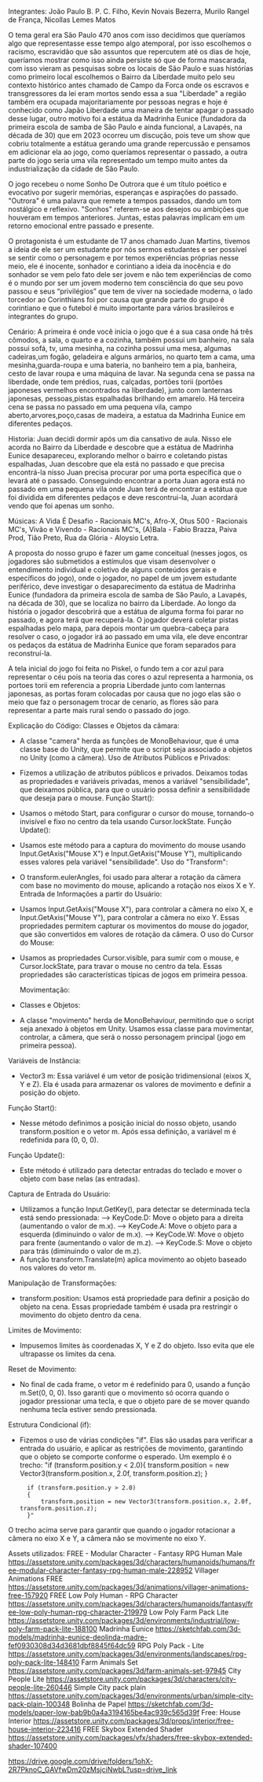 Integrantes: João Paulo B. P. C. Filho, Kevin Novais Bezerra, Murilo Rangel de França, Nicollas Lemes Matos

O tema geral era São Paulo 470 anos com isso decidimos que queríamos algo que representasse esse tempo algo atemporal, por isso escolhemos o racismo, escravidão que são assuntos que repercutem até os dias de hoje, queríamos mostrar como isso ainda persiste só que de forma mascarada, com isso vieram as pesquisas sobre os locais de São Paulo e suas histórias como primeiro local escolhemos o Bairro da Liberdade muito pelo seu contexto histórico antes chamado de Campo da Forca onde os escravos e transgressores da lei eram mortos sendo essa a sua "Liberdade" a região também era ocupada majoritariamente por pessoas negras e hoje é conhecido como Japão Liberdade uma maneira de tentar apagar o passado desse lugar, outro motivo foi a estátua da Madrinha Eunice (fundadora da primeira escola de samba de São Paulo e ainda funcional, a Lavapés, na década de 30) que em 2023 ocorreu um discução, pois teve um show que cobriu totalmente a estátua gerando uma grande repercussão e pensamos em adicionar ela ao jogo, como queríamos representar o passado, a outra parte do jogo seria uma vila representado um tempo muito antes da industrialização da cidade de São Paulo.

O jogo recebeu o nome Sonho De Outrora que é um título poético e evocativo por sugerir memórias, esperanças e aspirações do passado. "Outrora" é uma palavra que remete a tempos passados, dando um tom nostálgico e reflexivo. "Sonhos" referem-se aos desejos ou ambições que houveram em tempos anteriores. Juntas, estas palavras implicam em um retorno emocional entre passado e presente.

O protagonista é um estudante de 17 anos chamado Juan Martins, tivemos a ideia de ele ser um estudante por nós sermos estudantes e ser possível se sentir como o personagem e por temos experiências próprias nesse meio, ele é inocente, sonhador e corintiano a ideia da inocência e do sonhador se vem pelo fato dele ser jovem e não tem experiências de como é o mundo por ser um jovem moderno tem consciência do que seu povo passou e seus “privilégios” que tem de viver na sociedade moderna, o lado torcedor ao Corinthians foi por causa que grande parte do grupo é corintiano e que o futebol é muito importante para vários brasileiros e integrantes do grupo.

Cenário: A primeira é onde você inicia o jogo que é a sua casa onde há três cômodos, a sala, o quarto e a cozinha, também possui um banheiro, na sala possui sofá, tv, uma mesinha, na cozinha possui uma mesa, algumas cadeiras,um fogão, geladeira e alguns armários, no quarto tem a cama, uma mesinha,guarda-roupa e uma bateria, no banheiro tem a pia, banheira, cesto de lavar roupa e uma máquina de lavar. Na segunda cena se passa na liberdade, onde tem prédios, ruas, calçadas, portões torii (portões japoneses vermelhos encontrados na liberdade), junto com lanternas japonesas, pessoas,pistas espalhadas brilhando em amarelo. Há terceira cena se passa no passado em uma pequena vila, campo aberto,arvores,poço,casas de madeira, a estatua da Madrinha Eunice em diferentes pedaços.

Historia: Juan decidi dormir após um dia cansativo de aula. Nisso ele acorda no Bairro da Liberdade e descobre que a estátua de Madrinha Eunice desapareceu, explorando melhor o bairro e coletando pistas espalhadas, Juan descobre que ela está no passado e que precisa encontrá-la nisso Juan precisa procurar por uma porta específica que o levará até o passado. Conseguindo encontrar a porta Juan agora está no passado em uma pequena vila onde Juan terá de encontrar a estátua que foi dividida em diferentes pedaços e deve rescontrui-la, Juan acordará vendo que foi apenas um sonho.

Músicas: A Vida É Desafio - Racionais MC's, Afro-X, Otus 500 - Racionais MC's, Vivão e Vivendo - Racionais MC's, (A)Bala - Fabio Brazza, Paiva Prod, Tião Preto, Rua da Glória - Aloysio Letra.

A proposta do nosso grupo é fazer um game conceitual (nesses jogos, os jogadores são submetidos a estímulos que visam desenvolver o entendimento individual e coletivo de alguns conteúdos gerais e específicos do jogo), onde o jogador, no papel de um jovem estudante periférico, deve investigar o desaparecimento da estátua de Madrinha Eunice (fundadora da primeira escola de samba de São Paulo, a Lavapés, na década de 30), que se localiza no bairro da Liberdade. Ao longo da história o jogador descobrirá que a estátua de alguma forma foi parar no passado, e agora terá que recuperá-la. O jogador deverá coletar pistas espalhadas pelo mapa, para depois montar um quebra-cabeça para resolver o caso, o jogador irá ao passado em uma vila, ele deve encontrar os pedaços da estátua de Madrinha Eunice que foram separados para reconstruí-la.

A tela inicial do jogo foi feita no Piskel, o fundo tem a cor azul para representar o céu pois na teoria das cores o azul representa a harmonia, os portoes torii em referencia a propria Liberdade junto com lanternas japonesas, as portas foram colocadas por causa que no jogo elas são o meio que faz o personagem trocar de cenario, as flores são para representar a parte mais rural sendo o passado do jogo.

Explicação do Código:
Classes e Objetos da câmara:
- A classe "camera" herda as funções de MonoBehaviour, que é uma classe base do Unity, que permite que o script seja associado a objetos no Unity (como a câmera).
Uso de Atributos Públicos e Privados:
- Fizemos a utilização de atributos públicos e privados. Deixamos todas as propriedades e variáveis privadas, menos a variável "sensibilidade", que deixamos pública, para que o usuário possa definir a sensibilidade que deseja para o mouse.
Função Start():
- Usamos o método Start, para configurar o cursor do mouse, tornando-o invisível e fixo no centro da tela usando Cursor.lockState.
Função Update():
- Usamos este método para a captura do movimento do mouse usando Input.GetAxis("Mouse X") e Input.GetAxis("Mouse Y"), multiplicando esses valores pela variável "sensibilidade".
Uso do "Transform":
- O transform.eulerAngles, foi usado para alterar a rotação da câmera com base no movimento do mouse, aplicando a rotação nos eixos X e Y.
Entrada de Informações a partir do Usuário:
- Usamos Input.GetAxis("Mouse X"), para controlar a câmera no eixo X, e Input.GetAxis("Mouse Y"), para controlar a câmera no eixo Y. Essas propriedades permitem capturar os movimentos do mouse do jogador, que são convertidos em valores de rotação da câmera.
O uso do Cursor do Mouse:
- Usamos as propriedades Cursor.visible, para sumir com o mouse, e Cursor.lockState, para travar o mouse no centro da tela. Essas propriedades são características típicas de jogos em primeira pessoa.

  Movimentação:
- Classes e Objetos:
- A classe "movimento" herda de MonoBehaviour, permitindo que o script seja anexado à objetos em Unity. Usamos essa classe para movimentar, controlar, a câmera, que será o nosso personagem principal (jogo em primeira pessoa).

Variáveis de Instância:
- Vector3 m: Essa variável é um vetor de posição tridimensional (eixos X, Y e Z). Ela é usada para armazenar os valores de movimento e definir a posição do objeto.

Função Start():
- Nesse método definimos a posição inicial do nosso objeto, usando transform.position e o vetor m. Após essa definição, a variável m é redefinida para (0, 0, 0).

Função Update():
- Este método é utilizado para detectar entradas do teclado e mover o objeto com base nelas (as entradas).

Captura de Entrada do Usuário:
- Utilizamos a função Input.GetKey(), para detectar se determinada tecla está sendo pressionada:
--> KeyCode.D: Move o objeto para a direita (aumentando o valor de m.x).
--> KeyCode.A: Move o objeto para a esquerda (diminuindo o valor de m.x).
--> KeyCode.W: Move o objeto para frente (aumentando o valor de m.z).
--> KeyCode.S: Move o objeto para trás (diminuindo o valor de m.z).
- A função transform.Translate(m) aplica movimento ao objeto baseado nos valores do vetor m.

Manipulação de Transformações:
- transform.position: Usamos está propriedade para definir a posição do objeto na cena. Essas propriedade também é usada pra restringir o movimento do objeto dentro da cena.

Limites de Movimento:
- Impusemos limites às coordenadas X, Y e Z do objeto. Isso evita que ele ultrapasse os limites da cena.

Reset de Movimento:
- No final de cada frame, o vetor m é redefinido para 0, usando a função m.Set(0, 0, 0). Isso garanti que o movimento só ocorra quando o jogador pressionar uma tecla, e que o objeto pare de se mover quando nenhuma tecla estiver sendo pressionada.

Estrutura Condicional (if):
- Fizemos o uso de várias condições "if". Elas são usadas para verificar a entrada do usuário, e aplicar as restrições de movimento, garantindo que o objeto se comporte conforme o esperado. Um exemplo é o trecho:
"if (transform.position.y < 2.0){
            transform.position = new Vector3(transform.position.x, 2.0f, transform.position.z);
        }

        if (transform.position.y > 2.0)
        {
            transform.position = new Vector3(transform.position.x, 2.0f, transform.position.z);
        }"
O trecho acima serve para garantir que quando o jogador rotacionar a câmera no eixo X e Y, a câmera não se movimente no eixo Y.

Assets utilizados:
FREE - Modular Character - Fantasy RPG Human Male
https://assetstore.unity.com/packages/3d/characters/humanoids/humans/free-modular-character-fantasy-rpg-human-male-228952
Villager Animations FREE
https://assetstore.unity.com/packages/3d/animations/villager-animations-free-157920
FREE Low Poly Human - RPG Character
https://assetstore.unity.com/packages/3d/characters/humanoids/fantasy/free-low-poly-human-rpg-character-219979
Low Poly Farm Pack Lite
https://assetstore.unity.com/packages/3d/environments/industrial/low-poly-farm-pack-lite-188100
Madrinha Eunice
https://sketchfab.com/3d-models/madrinha-eunice-deolinda-madre-fef0930308d34d3681dbf8845f64dc59
RPG Poly Pack - Lite
https://assetstore.unity.com/packages/3d/environments/landscapes/rpg-poly-pack-lite-148410
Farm Animals Set
https://assetstore.unity.com/packages/3d/farm-animals-set-97945
City People Lite
https://assetstore.unity.com/packages/3d/characters/city-people-lite-260446
Simple City pack plain
https://assetstore.unity.com/packages/3d/environments/urban/simple-city-pack-plain-100348
Bolinha de Papel
https://sketchfab.com/3d-models/paper-low-bab9b0a4a3194165be4ac939c565d39f
Free: House Interior
https://assetstore.unity.com/packages/3d/props/interior/free-house-interior-223416
FREE Skybox Extended Shader
https://assetstore.unity.com/packages/vfx/shaders/free-skybox-extended-shader-107400

https://drive.google.com/drive/folders/1ohX-2R7PknoC_GAVfwDm20zMsjciNwbL?usp=drive_link
